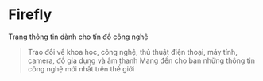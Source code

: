 # Firefly
Trang thông tin dành cho tín đồ công nghệ
> Trao đổi về khoa học, công nghệ, thủ thuật điện thoại, máy tính, camera, đồ gia dụng và âm thanh 
> Mang đến cho bạn những thông tin công nghệ mới nhất trên thế giới
